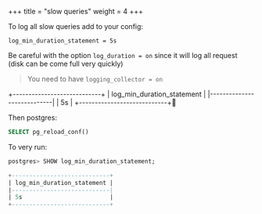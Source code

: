 +++
title = "slow queries"
weight = 4
+++

To log all slow queries add to your config:

```config
log_min_duration_statement = 5s
```

Be careful with the option `log_duration = on` since it will log all request
(disk can be come full very quickly)

> You need to have `logging_collector = on`

+----------------------------+
| log_min_duration_statement |
|----------------------------|
| 5s                         |
+----------------------------+

Then postgres:

```sql
SELECT pg_reload_conf()
```

To very run:


```sql
postgres> SHOW log_min_duration_statement;

+----------------------------+
| log_min_duration_statement |
|----------------------------|
| 5s                         |
+----------------------------+
```
